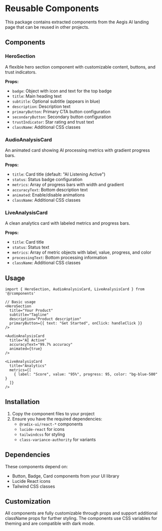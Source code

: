 # Reusable Components

This package contains extracted components from the Aegis AI landing page that can be reused in other projects.

## Components

### HeroSection
A flexible hero section component with customizable content, buttons, and trust indicators.

**Props:**
- `badge`: Object with icon and text for the top badge
- `title`: Main heading text
- `subtitle`: Optional subtitle (appears in blue)
- `description`: Description text
- `primaryButton`: Primary CTA button configuration
- `secondaryButton`: Secondary button configuration
- `trustIndicator`: Star rating and trust text
- `className`: Additional CSS classes

### AudioAnalysisCard
An animated card showing AI processing metrics with gradient progress bars.

**Props:**
- `title`: Card title (default: "AI Listening Active")
- `status`: Status badge configuration
- `metrics`: Array of progress bars with width and gradient
- `accuracyText`: Bottom description text
- `animated`: Enable/disable animations
- `className`: Additional CSS classes

### LiveAnalysisCard
A clean analytics card with labeled metrics and progress bars.

**Props:**
- `title`: Card title
- `status`: Status text
- `metrics`: Array of metric objects with label, value, progress, and color
- `processingText`: Bottom processing information
- `className`: Additional CSS classes

## Usage

```tsx
import { HeroSection, AudioAnalysisCard, LiveAnalysisCard } from '@/components'

// Basic usage
<HeroSection
  title="Your Product"
  subtitle="Tagline"
  description="Product description"
  primaryButton={{ text: "Get Started", onClick: handleClick }}
/>

<AudioAnalysisCard
  title="AI Active"
  accuracyText="99.7% accuracy"
  animated={true}
/>

<LiveAnalysisCard
  title="Analytics"
  metrics={[
    { label: "Score", value: "95%", progress: 95, color: "bg-blue-500" }
  ]}
/>
```

## Installation

1. Copy the component files to your project
2. Ensure you have the required dependencies:
   - `@radix-ui/react-*` components
   - `lucide-react` for icons
   - `tailwindcss` for styling
   - `class-variance-authority` for variants

## Dependencies

These components depend on:
- Button, Badge, Card components from your UI library
- Lucide React icons
- Tailwind CSS classes

## Customization

All components are fully customizable through props and support additional className props for further styling. The components use CSS variables for theming and are compatible with dark mode.